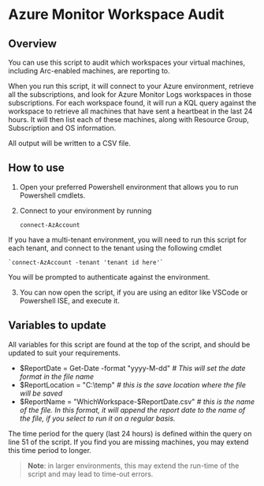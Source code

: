 # Azure Monitor Workspace Audit

## Overview

You can use this script to audit which workspaces your virtual machines, including Arc-enabled machines, are reporting to.

When you run this script, it will connect to your Azure environment, retrieve all the subscriptions, and look for Azure Monitor Logs workspaces in those subscriptions.
For each workspace found, it will run a KQL query against the workspace to retrieve all machines that have sent a heartbeat in the last 24 hours. It will then list each of these machines, along with Resource Group, Subscription and OS information.

All output will be written to a CSV file.

## How to use

1. Open your preferred Powershell environment that allows you to run Powershell cmdlets.
2. Connect to your environment by running

    `connect-AzAccount`

If you have a multi-tenant environment, you will need to run this script for each tenant, and connect to the tenant using the following cmdlet


    `connect-AzAccount -tenant 'tenant id here'`

You will be prompted to authenticate against the environment.

3. You can now open the script, if you are using an editor like VSCode or Powershell ISE, and execute it.


## Variables to update

All variables for this script are found at the top of the script, and should be updated to suit your requirements.

* $ReportDate = Get-Date -format "yyyy-M-dd" *# This will set the date format in the file name*
* $ReportLocation = "C:\temp" *# this is the save location where the file will be saved*
* $ReportName = "WhichWorkspace-$ReportDate.csv" *# this is the name of the file. In this format, it will append the report date to the name of the file, if you select to run it on a regular basis.*

The time period for the query (last 24 hours) is defined within the query on line 51 of the script. If you find you are missing machines, you may extend this time period to longer.

> **Note**: in larger environments, this may extend the run-time of the script and may lead to time-out errors.

